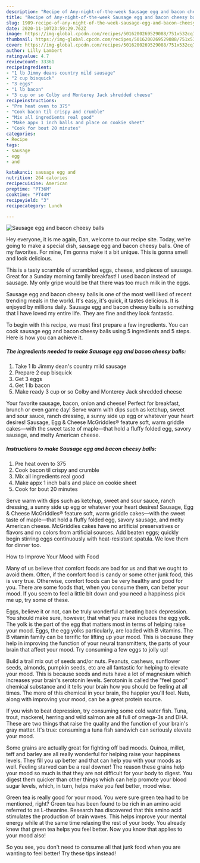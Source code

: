 ```yaml
---
description: "Recipe of Any-night-of-the-week Sausage egg and bacon cheesy balls"
title: "Recipe of Any-night-of-the-week Sausage egg and bacon cheesy balls"
slug: 1909-recipe-of-any-night-of-the-week-sausage-egg-and-bacon-cheesy-balls
date: 2020-11-10T23:59:29.762Z
image: https://img-global.cpcdn.com/recipes/5016200269529088/751x532cq70/sausage-egg-and-bacon-cheesy-balls-recipe-main-photo.jpg
thumbnail: https://img-global.cpcdn.com/recipes/5016200269529088/751x532cq70/sausage-egg-and-bacon-cheesy-balls-recipe-main-photo.jpg
cover: https://img-global.cpcdn.com/recipes/5016200269529088/751x532cq70/sausage-egg-and-bacon-cheesy-balls-recipe-main-photo.jpg
author: Lilly Lambert
ratingvalue: 4.7
reviewcount: 33361
recipeingredient:
- "1 lb Jimmy deans country mild sausage"
- "2 cup bisquick"
- "3 eggs"
- "1 lb bacon"
- "3 cup or so Colby and Monterey Jack shredded cheese"
recipeinstructions:
- "Pre heat oven to 375"
- "Cook bacon til crispy and crumble"
- "Mix all ingredients real good"
- "Make appx 1 inch balls and place on cookie sheet"
- "Cook for bout 20 minutes"
categories:
- Recipe
tags:
- sausage
- egg
- and

katakunci: sausage egg and 
nutrition: 264 calories
recipecuisine: American
preptime: "PT36M"
cooktime: "PT44M"
recipeyield: "3"
recipecategory: Lunch

---
```



![Sausage egg and bacon cheesy balls](https://img-global.cpcdn.com/recipes/5016200269529088/751x532cq70/sausage-egg-and-bacon-cheesy-balls-recipe-main-photo.jpg)

Hey everyone, it is me again, Dan, welcome to our recipe site. Today, we're going to make a special dish, sausage egg and bacon cheesy balls. One of my favorites. For mine, I'm gonna make it a bit unique. This is gonna smell and look delicious.

This is a tasty scramble of scrambled eggs, cheese, and pieces of sausage. Great for a Sunday morning family breakfast! I used bacon instead of sausage. My only gripe would be that there was too much milk in the eggs.

Sausage egg and bacon cheesy balls is one of the most well liked of recent trending meals in the world. It's easy, it's quick, it tastes delicious. It is enjoyed by millions daily. Sausage egg and bacon cheesy balls is something that I have loved my entire life. They are fine and they look fantastic.


To begin with this recipe, we must first prepare a few ingredients. You can cook sausage egg and bacon cheesy balls using 5 ingredients and 5 steps. Here is how you can achieve it.

<!--inarticleads1-->

##### The ingredients needed to make Sausage egg and bacon cheesy balls:

1. Take 1 lb Jimmy dean&#39;s country mild sausage
1. Prepare 2 cup bisquick
1. Get 3 eggs
1. Get 1 lb bacon
1. Make ready 3 cup or so Colby and Monterey Jack shredded cheese


Your favorite sausage, bacon, onion and cheese! Perfect for breakfast, brunch or even game day! Serve warm with dips such as ketchup, sweet and sour sauce, ranch dressing, a sunny side up egg or whatever your heart desires! Sausage, Egg &amp; Cheese McGriddles® feature soft, warm griddle cakes—with the sweet taste of maple—that hold a fluffy folded egg, savory sausage, and melty American cheese. 

<!--inarticleads2-->

##### Instructions to make Sausage egg and bacon cheesy balls:

1. Pre heat oven to 375
1. Cook bacon til crispy and crumble
1. Mix all ingredients real good
1. Make appx 1 inch balls and place on cookie sheet
1. Cook for bout 20 minutes


Serve warm with dips such as ketchup, sweet and sour sauce, ranch dressing, a sunny side up egg or whatever your heart desires! Sausage, Egg &amp; Cheese McGriddles® feature soft, warm griddle cakes—with the sweet taste of maple—that hold a fluffy folded egg, savory sausage, and melty American cheese. McGriddles cakes have no artificial preservatives or flavors and no colors from artificial sources. Add beaten eggs; quickly begin stirring eggs continuously with heat-resistant spatula. We love them for dinner too. 

How to Improve Your Mood with Food


Many of us believe that comfort foods are bad for us and that we ought to avoid them. Often, if the comfort food is candy or some other junk food, this is very true. Otherwise, comfort foods can be very healthy and good for you. There are some foods that, when you consume them, can better your mood. If you seem to feel a little bit down and you need a happiness pick me up, try some of these.

Eggs, believe it or not, can be truly wonderful at beating back depression. You should make sure, however, that what you make includes the egg yolk. The yolk is the part of the egg that matters most in terms of helping raise your mood. Eggs, the egg yolks particularly, are loaded with B vitamins. The B vitamin family can be terrific for lifting up your mood. This is because they help in improving the function of your neural transmitters, the parts of your brain that affect your mood. Try consuming a few eggs to jolly up!

Build a trail mix out of seeds and/or nuts. Peanuts, cashews, sunflower seeds, almonds, pumpkin seeds, etc are all fantastic for helping to elevate your mood. This is because seeds and nuts have a lot of magnesium which increases your brain's serotonin levels. Serotonin is called the "feel good" chemical substance and it tells your brain how you should be feeling at all times. The more of this chemical in your brain, the happier you'll feel. Nuts, along with improving your mood, can be a great protein source.

If you wish to beat depression, try consuming some cold water fish. Tuna, trout, mackerel, herring and wild salmon are all full of omega-3s and DHA. These are two things that raise the quality and the function of your brain's gray matter. It's true: consuming a tuna fish sandwich can seriously elevate your mood. 

Some grains are actually great for fighting off bad moods. Quinoa, millet, teff and barley are all really wonderful for helping raise your happiness levels. They fill you up better and that can help you with your moods as well. Feeling starved can be a real downer! The reason these grains help your mood so much is that they are not difficult for your body to digest. You digest them quicker than other things which can help promote your blood sugar levels, which, in turn, helps make you feel better, mood wise.

Green tea is really good for your mood. You were sure green tea had to be mentioned, right? Green tea has been found to be rich in an amino acid referred to as L-theanine. Research has discovered that this amino acid stimulates the production of brain waves. This helps improve your mental energy while at the same time relaxing the rest of your body. You already knew that green tea helps you feel better. Now you know that applies to your mood also!

So you see, you don't need to consume all that junk food when you are wanting to feel better! Try  these tips  instead!

